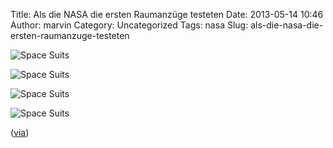 Title: Als die NASA die ersten Raumanzüge testeten
Date: 2013-05-14 10:46
Author: marvin
Category: Uncategorized
Tags: nasa
Slug: als-die-nasa-die-ersten-raumanzuge-testeten

![Space Suits]({filename}/images/7142971561_d522fd6d1a_b.jpg)

![Space Suits]({filename}/images/7142971747_1c1c425e1d_b.jpg)

![Space Suits]({filename}/images/6996883614_40883243ce_b.jpg)

![Space Suits]({filename}/images/7142971855_6b46510ee1_b.jpg)

([via](http://blog.iso50.com/31688/nasas-early-space-suit-tests/))

